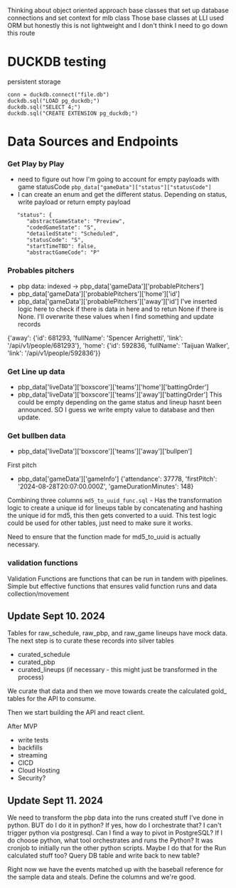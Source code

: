 

Thinking about object oriented approach
base classes that set up database connections and set context for mlb class
Those base classes at LLI used ORM but honestly this is not lightweight and I don't think
I need to go down this route


# DUCKDB testing
persistent storage
```
conn = duckdb.connect("file.db")
duckdb.sql("LOAD pg_duckdb;")
duckdb.sql("SELECT 4;")
duckdb.sql("CREATE EXTENSION pg_duckdb;")
```

# Data Sources and Endpoints

### Get Play by Play
- need to figure out how I'm going to account for empty payloads with game statusCode
`pbp_data["gameData"]["status"]["statusCode"]`
- I can create an enum and get the different status. Depending on status, write payload or return empty
  payload
```
   "status": {
      "abstractGameState": "Preview",
      "codedGameState": "S",
      "detailedState": "Scheduled",
      "statusCode": "S",
      "startTimeTBD": false,
      "abstractGameCode": "P"
```

### Probables pitchers
- pbp data: indexed -> pbp_data['gameData']['probablePitchers']
- pbp_data['gameData']['probablePitchers']['home']['id']
- pbp_data['gameData']['probablePitchers']['away']['id']
I've inserted logic here to check if there is data in here and to retun None if there is None. I'll overwrite these values when I find something and update records

{'away': {'id': 681293, 'fullName': 'Spencer Arrighetti', 'link': '/api/v1/people/681293'}, 'home': {'id': 592836, 'fullName': 'Taijuan Walker', 'link': '/api/v1/people/592836'}}

### Get Line up data
- pbp_data['liveData']['boxscore']['teams']['home']['battingOrder']
- pbp_data['liveData']['boxscore']['teams']['away']['battingOrder']
This could be empty depending on the game status and lineup hasnt been announced. SO I guess we write
empty value to database and then update.

### Get bullben data
- pbp_data['liveData']['boxscore']['teams']['away']['bullpen']

First pitch
- pbp_data['gameData']['gameInfo']
{'attendance': 37778, 'firstPitch': '2024-08-28T20:07:00.000Z', 'gameDurationMinutes': 148}

Combining three columns
`md5_to_uuid_func.sql` - Has the transformation logic to create a unique id for lineups table by concatenating and hashing the unique id for md5, this then gets converted to a uuid. This test logic could be used for other tables, just need to make sure it works.

Need to ensure that the function made for md5_to_uuid is actually necessary.

### validation functions
Validation Functions are functions that can be run in tandem with pipelines.
Simple but effective functions that ensures valid function runs and data collection/movement

## Update Sept 10. 2024
Tables for raw_schedule, raw_pbp, and raw_game lineups have mock data.
The next step is to curate these records into silver tables
- curated_schedule
- curated_pbp
- curated_lineups (if necessary - this might just be transformed in the process)

We curate that data and then we move towards create the calculated gold_ tables for the API to consume.

Then we start building the API and react client.


After MVP
- write tests
- backfills
- streaming
- CICD
- Cloud Hosting
- Security?

## Update Sept 11. 2024
We need to transform the pbp data into the runs created stuff I've done in python.
BUT do I do it in python? If yes, how do I orchestrate that? I can't trigger python via postgresql.
Can I find a way to pivot in PostgreSQL? If I do choose python, what tool orchestrates and runs the
Python? It was cronjob to initially run the other python scripts. Maybe I do that for the Run calculated stuff too? 
Query DB table and write back to new table?

Right now we have the events matched up with the baseball reference for the sample data and steals. Define the columns and we're good.